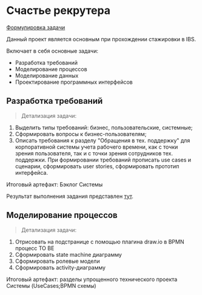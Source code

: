 # Счастье рекрутера
[Формулировка задачи](https://github.com/kittenejjo/internshipIBS/blob/main/Счастье_рекрутера/Счастье%20рекрутера1.pdf)

Данный проект является основным при прохождении стажировки в IBS. 

Включает в себя основные задачи:
- Разработка требований
- Моделирование процессов
- Моделирование данных
- Проектирование программных интерфейсов

## Разработка требований

> Детализация задачи:
1. Выделить типы требований: бизнес, пользовательские, системные;
2. Сформировать вопросы к бизнес-пользователям;
3. Описать требования к разделу "Обращения в тех. поддержку" для корпоративной системы учета рабочего времени, как с точки зрения пользователя, так и с точки зрения сотрудников тех. поддержки. При формировании требований прописать use cases и сценарии, сформировать user stories, сформировать прототип интерфейса.

Итоговый артефакт: Бэклог Системы

Результат выполнения задания представлен [тут](https://github.com/kittenejjo/internshipIBS/blob/main/Счастье_рекрутера/Задание1.pdf).

## Моделирование процессов

> Детализация задачи:

1. Отрисовать на подстранице с помощью плагина draw.io в BPMN процесс TO BE
2. Сформировать state machine диаграмму
3. Сформировать ролевые модели
4. Сформировать activity-диаграмму
   
Итоговый артефакт: разделы упрощенного технического проекта Системы (UseCases;BPMN схемы)
